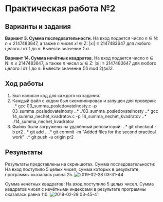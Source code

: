 # Практическая работа №2

## Варианты и задания

**Вариант 3. Сумма последовательности.** На вход подается число *n* ∈ N: *n* ≤ 2147483647, а также *n* чисел *xi* ∈ Z: |xi| ≤ 2147483647 для любого целого *i* от 1 до *n*. Вывести значение Σ*xi*.

**Вариант 14. Сумма нечётных квадратов.** На вход подается число *n* ∈ N: *n* ≤ 2147483647, а также *n* чисел *xi* ∈ Z: |xi| ≤ 2147483647 для любого целого *i* от 1 до *n*. Вывести значение Σ(*i* mod 2)*(xi)2*.

## Ход работы

1. Был написан код для каждого из задания.
2. Каждый файл с кодом был скомпилирован и запущен для проверки:
..* gcc 03_summa_posledovatelnosty.c -p 03_summa_posledovatelnosty
..* ./03_summa_posledovatelnosty
..* gcc 14_summa_nechet_kvadratov.c -p 14_summa_nechet_kvadratov
..* ./14_summa_nechet_kvadratov
3. Файлы были загружены на удалённый репозиторий:
..* git checkout -b pr2
..* git add .
..* git commit -m "Added files for the second practical work"
..* git push -u origin pr2

## Результаты

Результаты представлены на скриншотах.
Сумма последовательности:
На вход поступило 5 целых чисел, сумма которых в результате программы оказалась равна 25.
![2019-02-28 03-31-44](https://user-images.githubusercontent.com/47746685/53521381-8b0b5c00-3b0a-11e9-96f1-3b971b20280e.png)

Сумма нечётных квадратов:
На вход поступило 5 целых чисел. Сумма квадратов чисел с нечётными индексами в результате программы оказалась равна 110.
![2019-02-28 03-45-41](https://user-images.githubusercontent.com/47746685/53521671-551aa780-3b0b-11e9-9555-a5a620ab3340.png)




